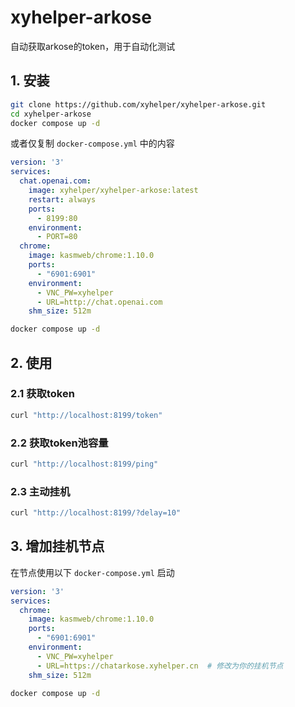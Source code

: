 # xyhelper-arkose

自动获取arkose的token，用于自动化测试

## 1. 安装
```bash
git clone https://github.com/xyhelper/xyhelper-arkose.git
cd xyhelper-arkose
docker compose up -d
```

或者仅复制 `docker-compose.yml` 中的内容

```yaml
version: '3'
services:
  chat.openai.com:
    image: xyhelper/xyhelper-arkose:latest
    restart: always
    ports:
      - 8199:80
    environment:
      - PORT=80
  chrome:
    image: kasmweb/chrome:1.10.0
    ports:
      - "6901:6901"
    environment:
      - VNC_PW=xyhelper
      - URL=http://chat.openai.com
    shm_size: 512m
```
```bash
docker compose up -d
```

## 2. 使用

### 2.1 获取token
```bash
curl "http://localhost:8199/token"
```

### 2.2 获取token池容量
```bash
curl "http://localhost:8199/ping"
```

### 2.3 主动挂机
```bash
curl "http://localhost:8199/?delay=10"
```

## 3. 增加挂机节点
在节点使用以下 `docker-compose.yml` 启动
```yaml 
version: '3'
services:
  chrome:
    image: kasmweb/chrome:1.10.0
    ports:
      - "6901:6901"
    environment:
      - VNC_PW=xyhelper
      - URL=https://chatarkose.xyhelper.cn  # 修改为你的挂机节点
    shm_size: 512m
```
```bash
docker compose up -d
```